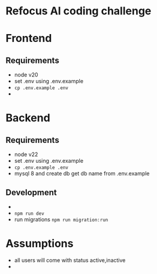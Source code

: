 # Refocus AI coding challenge

# Frontend

## Requirements

- node v20
- set .env using .env.example
- `cp .env.example .env`
-

# Backend

## Requirements

- node v22
- set .env using .env.example
- `cp .env.example .env`
- mysql 8 and create db get db name from .env.example

## Development

-
- `npm run dev`
- run migrations `npm run migration:run`

# Assumptions

- all users will come with status active,inactive
- 
